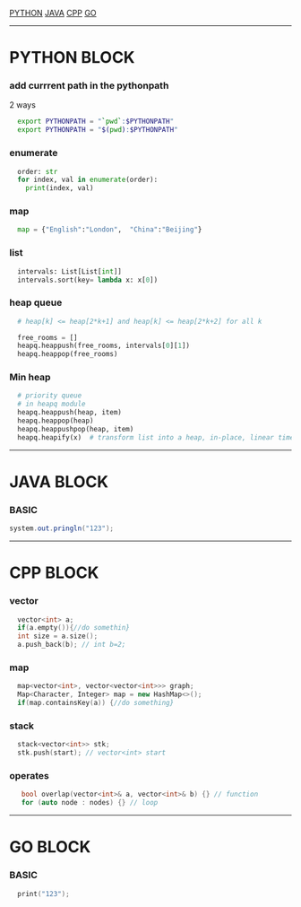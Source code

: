 [PYTHON](#python-block)   [JAVA](#java-block)    [CPP](#cpp-block)    [GO](#go-block)

---

# PYTHON BLOCK

### add currrent path in the pythonpath

2 ways
```bash
  export PYTHONPATH = "`pwd`:$PYTHONPATH"
  export PYTHONPATH = "$(pwd):$PYTHONPATH"
```

### enumerate
```python
  order: str
  for index, val in enumerate(order):
    print(index, val)
```

### map
```python
  map = {"English":"London",  "China":"Beijing"}
```

### list
```python
  intervals: List[List[int]]       
  intervals.sort(key= lambda x: x[0])
```

### heap queue
```python
  # heap[k] <= heap[2*k+1] and heap[k] <= heap[2*k+2] for all k

  free_rooms = []
  heapq.heappush(free_rooms, intervals[0][1])
  heapq.heappop(free_rooms)
```

### Min heap
```python
  # priority queue
  # in heapq module
  heapq.heappush(heap, item)
  heapq.heappop(heap)
  heapq.heappushpop(heap, item)
  heapq.heapify(x)  # transform list into a heap, in-place, linear time
```

---

# JAVA BLOCK

### BASIC

```JAVA
system.out.pringln("123");
```

---

# CPP BLOCK

### vector

```cpp
  vector<int> a;
  if(a.empty()){//do somethin}
  int size = a.size();
  a.push_back(b); // int b=2;
```

### map

```cpp
  map<vector<int>, vector<vector<int>>> graph;
  Map<Character, Integer> map = new HashMap<>();
  if(map.containsKey(a)) {//do something}
```

### stack

```cpp
  stack<vector<int>> stk;
  stk.push(start); // vector<int> start
```

### operates
```cpp
   bool overlap(vector<int>& a, vector<int>& b) {} // function
   for (auto node : nodes) {} // loop
```

---

# GO BLOCK

### BASIC

```cpp
  print("123");
```
